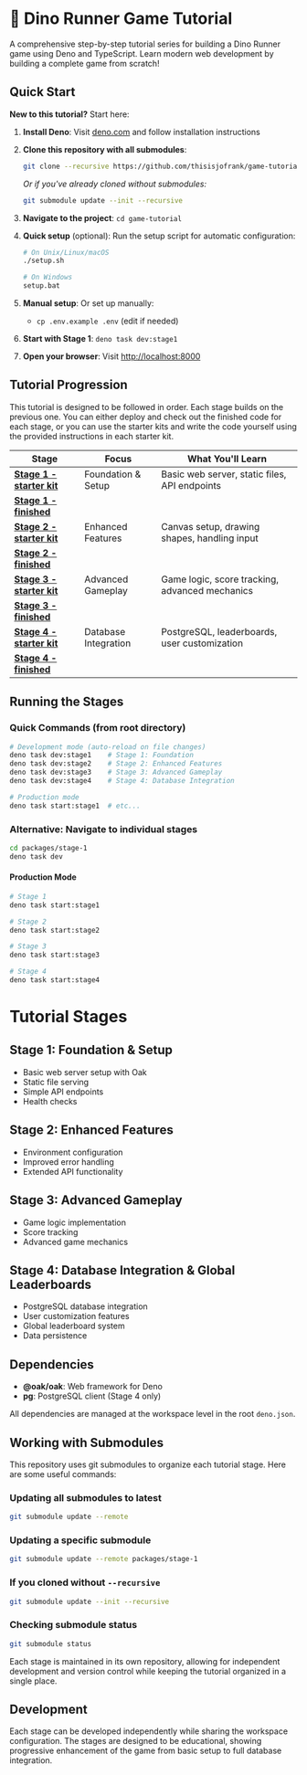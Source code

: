 # 🦕 Dino Runner Game Tutorial

A comprehensive step-by-step tutorial series for building a Dino Runner game
using Deno and TypeScript. Learn modern web development by building a complete
game from scratch!

## Quick Start

**New to this tutorial?** Start here:

1. **Install Deno**: Visit [deno.com](https://deno.com/) and follow installation
   instructions
2. **Clone this repository with all submodules**:

   ```bash
   git clone --recursive https://github.com/thisisjofrank/game-tutorial.git
   ```

   _Or if you've already cloned without submodules:_

   ```bash
   git submodule update --init --recursive
   ```

3. **Navigate to the project**: `cd game-tutorial`
4. **Quick setup** (optional): Run the setup script for automatic configuration:

   ```bash
   # On Unix/Linux/macOS
   ./setup.sh

   # On Windows
   setup.bat
   ```

5. **Manual setup**: Or set up manually:
   - `cp .env.example .env` (edit if needed)
6. **Start with Stage 1**: `deno task dev:stage1`
7. **Open your browser**: Visit [http://localhost:8000](http://localhost:8000)

## Tutorial Progression

This tutorial is designed to be followed in order. Each stage builds on the
previous one. You can either deploy and check out the finished code for each stage, or you can use
the starter kits and write the code yourself using the provided instructions in
each starter kit.

| Stage                                                           | Focus                | What You'll Learn                              |
| --------------------------------------------------------------- | -------------------- | ---------------------------------------------- |
| **[Stage 1 - starter kit](packages/stage-1-starter/README.md)** | Foundation & Setup   | Basic web server, static files, API endpoints  |
| **[Stage 1 - finished](packages/stage-1/README.md)**            |                      |                                                |
| **[Stage 2 - starter kit](packages/stage-2-starter/README.md)** | Enhanced Features    | Canvas setup, drawing shapes, handling input   |
| **[Stage 2 - finished](packages/stage-2/README.md)**            |                      |                                                |
| **[Stage 3 - starter kit](packages/stage-3-starter/README.md)** | Advanced Gameplay    | Game logic, score tracking, advanced mechanics |
| **[Stage 3 - finished](packages/stage-3/README.md)**            |                      |                                                |
| **[Stage 4 - starter kit](packages/stage-4-starter/README.md)** | Database Integration | PostgreSQL, leaderboards, user customization   |
| **[Stage 4 - finished](packages/stage-4/README.md)**            |                      |                                                |

## Running the Stages

### Quick Commands (from root directory)

```bash
# Development mode (auto-reload on file changes)
deno task dev:stage1    # Stage 1: Foundation
deno task dev:stage2    # Stage 2: Enhanced Features  
deno task dev:stage3    # Stage 3: Advanced Gameplay
deno task dev:stage4    # Stage 4: Database Integration

# Production mode
deno task start:stage1  # etc...
```

### Alternative: Navigate to individual stages

```bash
cd packages/stage-1
deno task dev
```

#### Production Mode

```bash
# Stage 1
deno task start:stage1

# Stage 2
deno task start:stage2

# Stage 3
deno task start:stage3

# Stage 4
deno task start:stage4
```

# Tutorial Stages

## Stage 1: Foundation & Setup

- Basic web server setup with Oak
- Static file serving
- Simple API endpoints
- Health checks

## Stage 2: Enhanced Features

- Environment configuration
- Improved error handling
- Extended API functionality

## Stage 3: Advanced Gameplay

- Game logic implementation
- Score tracking
- Advanced game mechanics

## Stage 4: Database Integration & Global Leaderboards

- PostgreSQL database integration
- User customization features
- Global leaderboard system
- Data persistence

## Dependencies

- **@oak/oak**: Web framework for Deno
- **pg**: PostgreSQL client (Stage 4 only)

All dependencies are managed at the workspace level in the root `deno.json`.

## Working with Submodules

This repository uses git submodules to organize each tutorial stage. Here are
some useful commands:

### Updating all submodules to latest

```bash
git submodule update --remote
```

### Updating a specific submodule

```bash
git submodule update --remote packages/stage-1
```

### If you cloned without `--recursive`

```bash
git submodule update --init --recursive
```

### Checking submodule status

```bash
git submodule status
```

Each stage is maintained in its own repository, allowing for independent
development and version control while keeping the tutorial organized in a single
place.

## Development

Each stage can be developed independently while sharing the workspace
configuration. The stages are designed to be educational, showing progressive
enhancement of the game from basic setup to full database integration.
